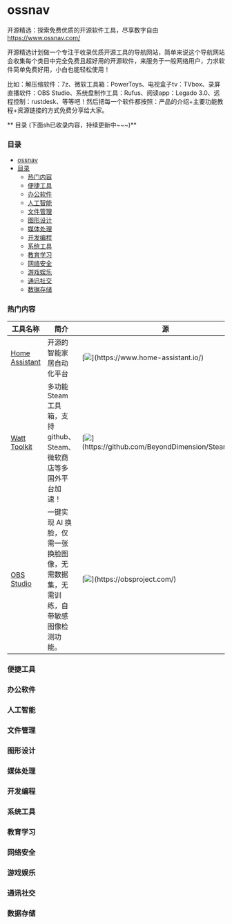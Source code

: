 # ossnav

开源精选：探索免费优质的开源软件工具，尽享数字自由
https://www.ossnav.com/

开源精选计划做一个专注于收录优质开源工具的导航网站，简单来说这个导航网站会收集每个类目中完全免费且超好用的开源软件，来服务于一般网络用户，力求软件简单免费好用，小白也能轻松使用！

比如：解压缩软件：7z、微软工具箱：PowerToys、电视盒子tv：TVbox、录屏直播软件：OBS Studio、系统盘制作工具：Rufus、阅读app：Legado 3.0、远程控制：rustdesk、等等吧！然后把每一个软件都按照：产品的介绍+主要功能教程+资源链接的方式免费分享给大家。

** 目录 (下面sh已收录内容，持续更新中~~~)**

### 目录

- [ossnav](#ossnav)
- [目录](#目录)
  - [热门内容](#热门内容)
  - [便捷工具](#便捷工具)
  - [办公软件](#办公软件)
  - [人工智能](#人工智能)
  - [文件管理](#文件管理)
  - [图形设计](#图形设计)
  - [媒体处理](#媒体处理)
  - [开发编程](#开发编程)
  - [系统工具](#系统工具)
  - [教育学习](#教育学习)
  - [网络安全](#网络安全)
  - [游戏娱乐](#游戏娱乐)
  - [通讯社交](#通讯社交)
  - [数据存储](#数据存储)

### 热门内容

工具名称 | 简介 | 源
---- | ----- | -----
[Home Assistant](https://www.ossnav.com/app/245.html) | 开源的智能家居自动化平台 | [![]([https://github.com/maxiaobang7/ossnav/blob/main/link.png](https://github.com/maxiaobang7/ossnav/blob/main/link-logo.png))](https://www.home-assistant.io/)
[Watt Toolkit](https://www.ossnav.com/app/238.html) | 多功能 Steam 工具箱，支持github、Steam、微软商店等多国外平台加速！ | [![]([https://github.com/maxiaobang7/ossnav/blob/main/link.png](https://github.com/maxiaobang7/ossnav/blob/main/link-logo.png))](https://github.com/BeyondDimension/SteamTools)
[OBS Studio](https://www.ossnav.com/app/57.html ) | 一键实现 AI 换脸，仅需一张换脸图像，无需数据集，无需训练，自带敏感图像检测功能。| [![]([https://github.com/maxiaobang7/ossnav/blob/main/link-logo.png](https://github.com/maxiaobang7/ossnav/blob/main/link-logo.png))](https://obsproject.com/)

### 便捷工具
### 办公软件
### 人工智能
### 文件管理
### 图形设计
### 媒体处理
### 开发编程
### 系统工具
### 教育学习
### 网络安全
### 游戏娱乐
### 通讯社交
### 数据存储





